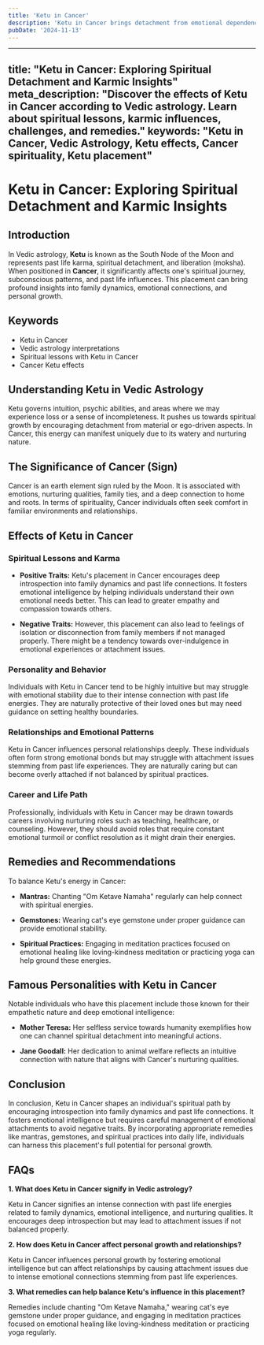 ```yaml
---
title: 'Ketu in Cancer'
description: 'Ketu in Cancer brings detachment from emotional dependencies and familial attachments. Individuals may feel disconnected from family or struggle with expressing emotions but possess strong intuitive abilities.'
pubDate: '2024-11-13'
---
```


--- 
title: "Ketu in Cancer: Exploring Spiritual Detachment and Karmic Insights"
meta_description: "Discover the effects of Ketu in Cancer according to Vedic astrology. Learn about spiritual lessons, karmic influences, challenges, and remedies."
keywords: "Ketu in Cancer, Vedic Astrology, Ketu effects, Cancer spirituality, Ketu placement"
---

# Ketu in Cancer: Exploring Spiritual Detachment and Karmic Insights

## Introduction

In Vedic astrology, **Ketu** is known as the South Node of the Moon and represents past life karma, spiritual detachment, and liberation (moksha). When positioned in **Cancer**, it significantly affects one's spiritual journey, subconscious patterns, and past life influences. This placement can bring profound insights into family dynamics, emotional connections, and personal growth.

## Keywords

- Ketu in Cancer
- Vedic astrology interpretations
- Spiritual lessons with Ketu in Cancer
- Cancer Ketu effects

## Understanding Ketu in Vedic Astrology

Ketu governs intuition, psychic abilities, and areas where we may experience loss or a sense of incompleteness. It pushes us towards spiritual growth by encouraging detachment from material or ego-driven aspects. In Cancer, this energy can manifest uniquely due to its watery and nurturing nature.

## The Significance of Cancer (Sign)

Cancer is an earth element sign ruled by the Moon. It is associated with emotions, nurturing qualities, family ties, and a deep connection to home and roots. In terms of spirituality, Cancer individuals often seek comfort in familiar environments and relationships.

## Effects of Ketu in Cancer

### Spiritual Lessons and Karma

- **Positive Traits:** Ketu's placement in Cancer encourages deep introspection into family dynamics and past life connections. It fosters emotional intelligence by helping individuals understand their own emotional needs better. This can lead to greater empathy and compassion towards others.
  
- **Negative Traits:** However, this placement can also lead to feelings of isolation or disconnection from family members if not managed properly. There might be a tendency towards over-indulgence in emotional experiences or attachment issues.

### Personality and Behavior

Individuals with Ketu in Cancer tend to be highly intuitive but may struggle with emotional stability due to their intense connection with past life energies. They are naturally protective of their loved ones but may need guidance on setting healthy boundaries.

### Relationships and Emotional Patterns

Ketu in Cancer influences personal relationships deeply. These individuals often form strong emotional bonds but may struggle with attachment issues stemming from past life experiences. They are naturally caring but can become overly attached if not balanced by spiritual practices.

### Career and Life Path

Professionally, individuals with Ketu in Cancer may be drawn towards careers involving nurturing roles such as teaching, healthcare, or counseling. However, they should avoid roles that require constant emotional turmoil or conflict resolution as it might drain their energies.

## Remedies and Recommendations

To balance Ketu's energy in Cancer:

- **Mantras:** Chanting "Om Ketave Namaha" regularly can help connect with spiritual energies.
  
- **Gemstones:** Wearing cat's eye gemstone under proper guidance can provide emotional stability.
  
- **Spiritual Practices:** Engaging in meditation practices focused on emotional healing like loving-kindness meditation or practicing yoga can help ground these energies.

## Famous Personalities with Ketu in Cancer

Notable individuals who have this placement include those known for their empathetic nature and deep emotional intelligence:

- **Mother Teresa:** Her selfless service towards humanity exemplifies how one can channel spiritual detachment into meaningful actions.
  
- **Jane Goodall:** Her dedication to animal welfare reflects an intuitive connection with nature that aligns with Cancer's nurturing qualities.

## Conclusion

In conclusion, Ketu in Cancer shapes an individual's spiritual path by encouraging introspection into family dynamics and past life connections. It fosters emotional intelligence but requires careful management of emotional attachments to avoid negative traits. By incorporating appropriate remedies like mantras, gemstones, and spiritual practices into daily life, individuals can harness this placement's full potential for personal growth.

## FAQs

**1. What does Ketu in Cancer signify in Vedic astrology?**

Ketu in Cancer signifies an intense connection with past life energies related to family dynamics, emotional intelligence, and nurturing qualities. It encourages deep introspection but may lead to attachment issues if not balanced properly.

**2. How does Ketu in Cancer affect personal growth and relationships?**

Ketu in Cancer influences personal growth by fostering emotional intelligence but can affect relationships by causing attachment issues due to intense emotional connections stemming from past life experiences.

**3. What remedies can help balance Ketu's influence in this placement?**

Remedies include chanting "Om Ketave Namaha," wearing cat's eye gemstone under proper guidance, and engaging in meditation practices focused on emotional healing like loving-kindness meditation or practicing yoga regularly.
